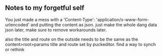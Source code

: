 ## Notes to my forgetful self

You just made a mess with a 'Content-Type': 'application/x-www-form-urlencoded' and putting the content as json. just make the whole dang data json later, make sure to remove workarounds later.

also the title and route on the outside needs to be the same as the content>root>params title and route set by puckeditor. find a way to synch or rethink